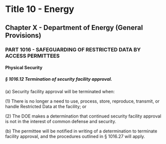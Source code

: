 
# Title 10 - Energy
## Chapter X - Department of Energy (General Provisions)
### PART 1016 - SAFEGUARDING OF RESTRICTED DATA BY ACCESS PERMITTEES
#### Physical Security
##### § 1016.12 Termination of security facility approval.

(a) Security facility approval will be terminated when:

(1) There is no longer a need to use, process, store, reproduce, transmit, or handle Restricted Data at the facility; or

(2) The DOE makes a determination that continued security facility approval is not in the interest of common defense and security.

(b) The permittee will be notified in writing of a determination to terminate facility approval, and the procedures outlined in § 1016.27 will apply.
